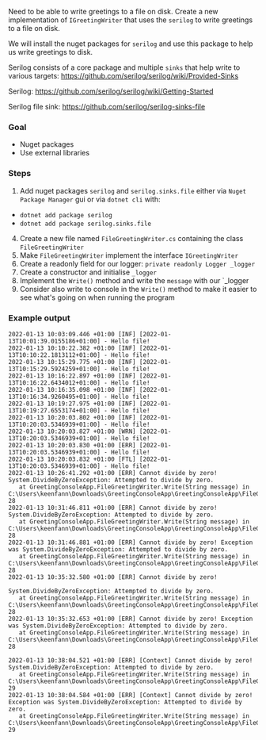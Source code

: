 Need to be able to write greetings to a file on disk. Create a new implementation of `IGreetingWriter` that uses the `serilog` to write greetings to a file on disk.

We will install the nuget packages for `serilog` and use this package to help us write greetings to disk. 

Serilog consists of a core package and multiple `sinks` that help write to various targets:
https://github.com/serilog/serilog/wiki/Provided-Sinks

Serilog:
https://github.com/serilog/serilog/wiki/Getting-Started

Serilog file sink:
https://github.com/serilog/serilog-sinks-file

### Goal
- Nuget packages
- Use external libraries

### Steps
1. Add nuget packages `serilog` and `serilog.sinks.file` either via `Nuget Package Manager` gui or via `dotnet cli` with:
  - `dotnet add package serilog`
  - `dotnet add package serilog.sinks.file`
4. Create a new file named `FileGreetingWriter.cs` containing the class `FileGreetingWriter`
5. Make `FileGreetingWriter` implement the interface `IGreetingWriter`
6. Create a readonly field for our logger: `private readonly Logger _logger`
7. Create a constructor and initialise `_logger`
8. Implement the `Write()` method and write the `message` with our `_logger
9. Consider also write to console in the `Write()` method to make it easier to see what's going on when running the program

### Example output
```console
2022-01-13 10:03:09.446 +01:00 [INF] [2022-01-13T10:01:39.0155186+01:00] - Hello file!
2022-01-13 10:10:22.382 +01:00 [INF] [2022-01-13T10:10:22.1813112+01:00] - Hello file!
2022-01-13 10:15:29.775 +01:00 [INF] [2022-01-13T10:15:29.5924259+01:00] - Hello file!
2022-01-13 10:16:22.897 +01:00 [INF] [2022-01-13T10:16:22.6434012+01:00] - Hello file!
2022-01-13 10:16:35.098 +01:00 [INF] [2022-01-13T10:16:34.9260495+01:00] - Hello file!
2022-01-13 10:19:27.975 +01:00 [INF] [2022-01-13T10:19:27.6553174+01:00] - Hello file!
2022-01-13 10:20:03.802 +01:00 [INF] [2022-01-13T10:20:03.5346939+01:00] - Hello file!
2022-01-13 10:20:03.827 +01:00 [WRN] [2022-01-13T10:20:03.5346939+01:00] - Hello file!
2022-01-13 10:20:03.830 +01:00 [ERR] [2022-01-13T10:20:03.5346939+01:00] - Hello file!
2022-01-13 10:20:03.832 +01:00 [FTL] [2022-01-13T10:20:03.5346939+01:00] - Hello file!
2022-01-13 10:26:41.292 +01:00 [ERR] Cannot divide by zero!
System.DivideByZeroException: Attempted to divide by zero.
   at GreetingConsoleApp.FileGreetingWriter.Write(String message) in C:\Users\keenfann\Downloads\GreetingConsoleApp\GreetingConsoleApp\FileGreetingWriter.cs:line 28
2022-01-13 10:31:46.811 +01:00 [ERR] Cannot divide by zero!
System.DivideByZeroException: Attempted to divide by zero.
   at GreetingConsoleApp.FileGreetingWriter.Write(String message) in C:\Users\keenfann\Downloads\GreetingConsoleApp\GreetingConsoleApp\FileGreetingWriter.cs:line 28
2022-01-13 10:31:46.881 +01:00 [ERR] Cannot divide by zero! Exception was System.DivideByZeroException: Attempted to divide by zero.
   at GreetingConsoleApp.FileGreetingWriter.Write(String message) in C:\Users\keenfann\Downloads\GreetingConsoleApp\GreetingConsoleApp\FileGreetingWriter.cs:line 28
2022-01-13 10:35:32.580 +01:00 [ERR] Cannot divide by zero!

System.DivideByZeroException: Attempted to divide by zero.
   at GreetingConsoleApp.FileGreetingWriter.Write(String message) in C:\Users\keenfann\Downloads\GreetingConsoleApp\GreetingConsoleApp\FileGreetingWriter.cs:line 28
2022-01-13 10:35:32.653 +01:00 [ERR] Cannot divide by zero! Exception was System.DivideByZeroException: Attempted to divide by zero.
   at GreetingConsoleApp.FileGreetingWriter.Write(String message) in C:\Users\keenfann\Downloads\GreetingConsoleApp\GreetingConsoleApp\FileGreetingWriter.cs:line 28

2022-01-13 10:38:04.521 +01:00 [ERR] [Context] Cannot divide by zero!
System.DivideByZeroException: Attempted to divide by zero.
   at GreetingConsoleApp.FileGreetingWriter.Write(String message) in C:\Users\keenfann\Downloads\GreetingConsoleApp\GreetingConsoleApp\FileGreetingWriter.cs:line 29
2022-01-13 10:38:04.584 +01:00 [ERR] [Context] Cannot divide by zero! Exception was System.DivideByZeroException: Attempted to divide by zero.
   at GreetingConsoleApp.FileGreetingWriter.Write(String message) in C:\Users\keenfann\Downloads\GreetingConsoleApp\GreetingConsoleApp\FileGreetingWriter.cs:line 29

```